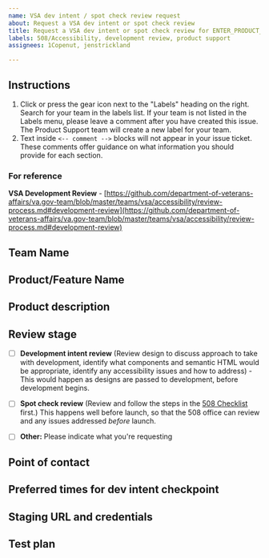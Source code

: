 ```yaml
---
name: VSA dev intent / spot check review request
about: Request a VSA dev intent or spot check review
title: Request a VSA dev intent or spot check review for ENTER_PRODUCT_NAME
labels: 508/Accessibility, development review, product support
assignees: 1Copenut, jenstrickland

---
```


## Instructions

1. Click or press the gear icon next to the "Labels" heading on the right. Search for your team in the labels list. If your team is not listed in the Labels menu, please leave a comment after you have created this issue. The Product Support team will create a new label for your team.
2. Text inside `<-- comment -->` blocks will not appear in your issue ticket. These comments offer guidance on what information you should provide for each section.

### For reference

**VSA Development Review** - [https://github.com/department-of-veterans-affairs/va.gov-team/blob/master/teams/vsa/accessibility/review-process.md#development-review](https://github.com/department-of-veterans-affairs/va.gov-team/blob/master/teams/vsa/accessibility/review-process.md#development-review)

## Team Name

<!-- Add your team name on the next line -->

## Product/Feature Name

<!-- Add your product/feature name on the next line -->

## Product description

<!-- Add a description of your product/feature  on the next line -->

## Review stage

<!-- Select the time of review requested by putting an X in the [ ] below -->

- [ ] **Development intent review** (Review design to discuss approach to take with development, identify what components and semantic HTML would be appropriate, identify any accessibility issues and how to address) - This would happen as designs are passed to development, before development begins.

- [ ] **Spot check review** (Review and follow the steps in the [508 Checklist](https://github.com/department-of-veterans-affairs/va.gov-team/blob/master/platform/accessibility/508-checklist.md) first.) This happens well before launch, so that the 508 office can review and any issues addressed *before* launch.

- [ ] **Other:** Please indicate what you're requesting

## Point of contact

<!-- Add your name on the next line -->

## Preferred times for dev intent checkpoint

<!-- Include any preferred times or dates on the next line -->

## Staging URL and credentials

<!-- Add your info on the next line -->

## Test plan

<!-- Add your info on the next line -->

<!-- ## Next steps

<!-- 1. Accessibility specialist will create an epic in Zenhub to capture issues.

<!-- 2. Team will coordinate another review after work is updated by @-comment in Zenhub in the Github issue.

<!-- 3. Once all issues are addressed, the ticket is closed with a final comment, “All issues are addressed”, @-comment developer who opened issue, and close ticket/issue.-->
